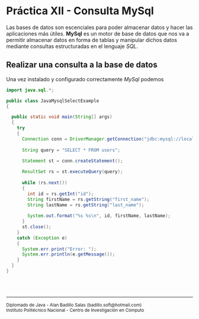 # Práctica XII - Consulta MySql

Las bases de datos son escenciales para poder almacenar datos y hacer las aplicaciones más útiles. **MySql** es un motor de base de datos que nos va a permitir almacenar datos en forma de tablas y manipular dichos datos mediante consultas estructuradas en el lenguaje *SQL*.

## Realizar una consulta a la base de datos

Una vez instalado y configurado correctamente *MySql* podemos 

~~~java
import java.sql.*;

public class JavaMysqlSelectExample
{

  public static void main(String[] args)
  {
    try
    {
      Connection conn = DriverManager.getConnection("jdbc:mysql://localhost/test";, "root", "kmmx");
      
      String query = "SELECT * FROM users";

      Statement st = conn.createStatement();
      
      ResultSet rs = st.executeQuery(query);
      
      while (rs.next())
      {
        int id = rs.getInt("id");
        String firstName = rs.getString("first_name");
        String lastName = rs.getString("last_name");
        
        System.out.format("%s %s\n", id, firstName, lastName);
      }
      st.close();
    }
    catch (Exception e)
    {
      System.err.print("Error: ");
      System.err.println(e.getMessage());
    }
  }
}
~~~

<br><br>
<hr>
<small>
Diplomado de Java - Alan Badillo Salas (badillo.soft@hotmail.com)<br>
Instituto Politécnico Nacional - Centro de Investigación en Cómputo
</small>